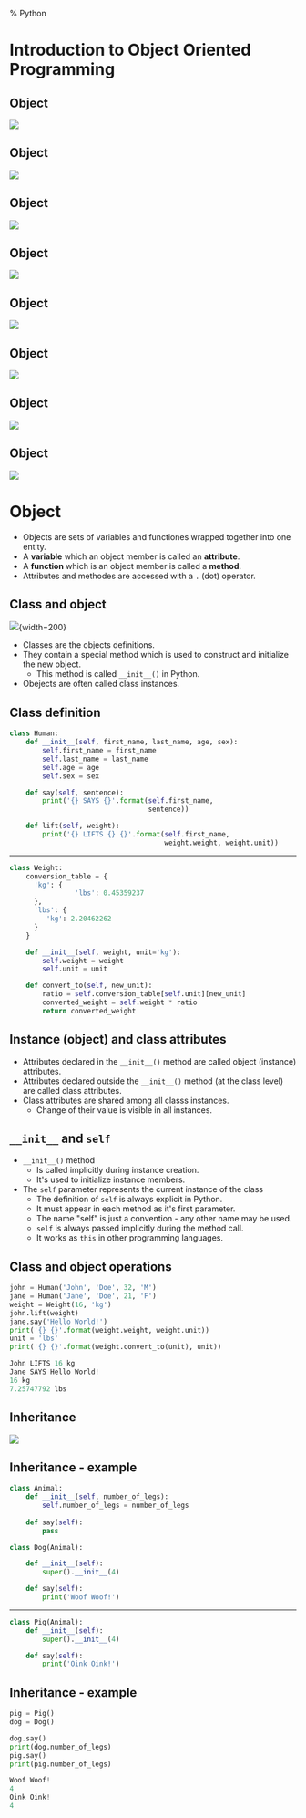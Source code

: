 % Python

# Introduction to Object Oriented Programming

## Object
![](images/png/human_obj_attr.png)

## Object
![](images/png/human_obj_attr_labeled.png)

## Object
![](images/png/human_obj_attr_method.png)

## Object
![](images/png/human_obj_attr_method_labeled.png)

## Object
![](images/png/human_weight_obj.png)

## Object
![](images/png/human_weight_obj_small.png)

## Object
![](images/png/human_weight_obj_call.png)

## Object
![](images/png/human_weight_obj_call_effect.png)

# Object
- Objects are sets of variables and functiones wrapped together into one entity.
- A **variable** which an object member is called an **attribute**.
- A **function** which is an object member is called a **method**.
- Attributes and methodes are accessed with a ``.`` (dot) operator.

## Class and object
![](images/png/class-object.png){width=200}

- Classes are the objects definitions.
- They contain a special method which is used to construct and initialize the new object.
    - This method is called `__init__()` in Python.
- Obejects are often called class instances.

## Class definition
~~~python
class Human:
    def __init__(self, first_name, last_name, age, sex):
        self.first_name = first_name
        self.last_name = last_name
        self.age = age
        self.sex = sex

    def say(self, sentence):
        print('{} SAYS {}'.format(self.first_name,
                                  sentence))

    def lift(self, weight):
        print('{} LIFTS {} {}'.format(self.first_name,
                                      weight.weight, weight.unit))
~~~

---

~~~python
class Weight:
    conversion_table = {
      'kg': {
                'lbs': 0.45359237
      },
      'lbs': {
         'kg': 2.20462262
      }
    }

    def __init__(self, weight, unit='kg'):
        self.weight = weight
        self.unit = unit

    def convert_to(self, new_unit):
        ratio = self.conversion_table[self.unit][new_unit]
        converted_weight = self.weight * ratio
        return converted_weight
~~~

## Instance (object) and class attributes
- Attributes declared in the `__init__()` method are called object (instance) attributes.
- Attributes declared outside the `__init__()` method (at the class level) are called class attributes.
- Class attributes are shared among all classs instances.
    - Change of their value is visible in all instances.

## `__init__` and `self`
- `__init__()` method
    - Is called implicitly during instance creation.
    - It's used to initialize instance members.
- The `self` parameter represents the current instance of the class
    - The definition of `self` is always explicit in Python.
    - It must appear in each method as it's first parameter.
    - The name "self" is just a convention - any other name may be used.
    - `self` is always passed implicitly during the method call.
    - It works as `this` in other programming languages.

## Class and object operations
~~~python
john = Human('John', 'Doe', 32, 'M')
jane = Human('Jane', 'Doe', 21, 'F')
weight = Weight(16, 'kg')
john.lift(weight)
jane.say('Hello World!')
print('{} {}'.format(weight.weight, weight.unit))
unit = 'lbs'
print('{} {}'.format(weight.convert_to(unit), unit))

John LIFTS 16 kg
Jane SAYS Hello World!
16 kg
7.25747792 lbs
~~~

## Inheritance
![](images/png/inheritance.png)

## Inheritance - example
~~~python
class Animal:
    def __init__(self, number_of_legs):
        self.number_of_legs = number_of_legs
    
    def say(self):
        pass

class Dog(Animal):

    def __init__(self):
        super().__init__(4)

    def say(self):
        print('Woof Woof!')
~~~

---

~~~python
class Pig(Animal):
    def __init__(self):
        super().__init__(4)

    def say(self):
        print('Oink Oink!')
~~~

## Inheritance - example
~~~python
pig = Pig()
dog = Dog()

dog.say()
print(dog.number_of_legs)
pig.say()
print(pig.number_of_legs)

Woof Woof!
4
Oink Oink!
4
~~~
